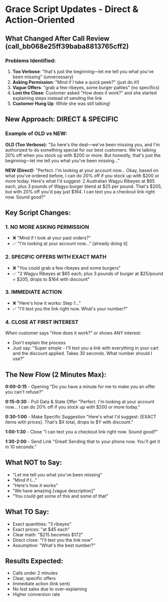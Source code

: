 # Grace Script Updates - Direct & Action-Oriented

## What Changed After Call Review (call_bb068e25ff39baba8813765cff2)

### Problems Identified:
1. **Too Verbose**: "that's just the beginning—let me tell you what you've been missing" (unnecessary)
2. **Asking Permission**: "Mind if I take a quick peek?" (just do it!)
3. **Vague Offers**: "grab a few ribeyes, some burger patties" (no specifics)
4. **Lost the Close**: Customer asked "How does it work?" and she started explaining steps instead of sending the link
5. **Customer Hung Up**: While she was still talking!

## New Approach: DIRECT & SPECIFIC

### Example of OLD vs NEW:

**OLD (Too Verbose):**
"So here's the deal—we've been missing you, and I'm authorized to do something special for our best customers. We're talking 20% off when you stock up with $200 or more. But honestly, that's just the beginning—let me tell you what you've been missing..."

**NEW (Direct):**
"Perfect. I'm looking at your account now... Okay, based on what you've ordered before, I can do 20% off if you stock up with $200 or more today. Here's what I'd suggest: 2 Australian Wagyu Ribeyes at $65 each, plus 3 pounds of Wagyu burger blend at $25 per pound. That's $205, but with 20% off you'd pay just $164. I can text you a checkout link right now. Sound good?"

## Key Script Changes:

### 1. NO MORE ASKING PERMISSION
- ❌ "Mind if I look at your past orders?"
- ✅ "I'm looking at your account now..." [already doing it]

### 2. SPECIFIC OFFERS WITH EXACT MATH
- ❌ "You could grab a few ribeyes and some burgers"
- ✅ "2 Wagyu Ribeyes at $65 each, plus 3 pounds of burger at $25/pound = $205, drops to $164 with discount"

### 3. IMMEDIATE ACTION
- ❌ "Here's how it works: Step 1..."
- ✅ "I'll text you the link right now. What's your number?"

### 4. CLOSE AT FIRST INTEREST
When customer says "How does it work?" or shows ANY interest:
- Don't explain the process
- Just say: "Super simple - I'll text you a link with everything in your cart and the discount applied. Takes 30 seconds. What number should I use?"

## The New Flow (2 Minutes Max):

**0:00-0:15** - Opening
"Do you have a minute for me to make you an offer you can't refuse?"

**0:15-0:30** - Pull Data & State Offer
"Perfect. I'm looking at your account now... I can do 20% off if you stock up with $200 or more today."

**0:30-1:00** - Make Specific Suggestion
"Here's what I'd suggest: [EXACT items with prices]. That's $X total, drops to $Y with discount."

**1:00-1:30** - Close
"I can text you a checkout link right now. Sound good?"

**1:30-2:00** - Send Link
"Great! Sending that to your phone now. You'll get it in 10 seconds."

## What NOT to Say:
- "Let me tell you what you've been missing"
- "Mind if I..."
- "Here's how it works"
- "We have amazing [vague description]"
- "You could get some of this and some of that"

## What TO Say:
- Exact quantities: "3 ribeyes"
- Exact prices: "at $45 each"
- Clear math: "$215 becomes $172"
- Direct close: "I'll text you the link now"
- Assumptive: "What's the best number?"

## Results Expected:
- Calls under 2 minutes
- Clear, specific offers
- Immediate action (link sent)
- No lost sales due to over-explaining
- Higher conversion rate
